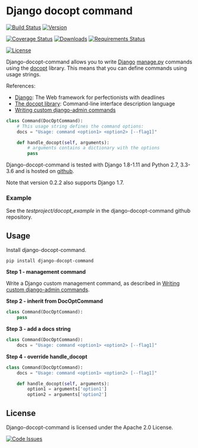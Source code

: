 # Django docopt command

[![Build Status](https://travis-ci.org/mbraak/django-docopt-command.svg?branch=master)](https://travis-ci.org/mbraak/django-docopt-command) [![Version](https://badge.fury.io/py/django-docopt-command.svg)](https://pypi.python.org/pypi/django-docopt-command/)

[![Coverage Status](https://img.shields.io/coveralls/mbraak/django-docopt-command.svg)](https://coveralls.io/r/mbraak/django-docopt-command?branch=master) [![Downloads](https://img.shields.io/pypi/dm/django-docopt-command.svg)](https://pypi.python.org/pypi/django-docopt-command/) [![Requirements Status](https://requires.io/github/mbraak/django-docopt-command/requirements.svg?branch=master)](https://requires.io/github/mbraak/django-docopt-command/requirements/?branch=master)

[![License](https://img.shields.io/pypi/l/django-docopt-command.svg)](https://pypi.python.org/pypi/django-docopt-command/)

Django-docopt-command allows you to write [Django](https://www.djangoproject.com) [manage.py](https://docs.djangoproject.com/en/dev/howto/custom-management-commands/) commands using the [docopt](http://www.docopt.org) library. This means that you can define commands using usage strings.

References:

* [Django](https://www.djangoproject.com): The Web framework for perfectionists with deadlines
* [The docopt library](http://www.docopt.org): Command-line interface description language
* [Writing custom django-admin commands](https://docs.djangoproject.com/en/dev/howto/custom-management-commands/)

```python
class Command(DocOptCommand):
	# This usage string defines the command options:
	docs = "Usage: command <option1> <option2> [--flag1]"

	def handle_docopt(self, arguments):
		# arguments contains a dictionary with the options
		pass
```

Django-docopt-command is tested with Django 1.8-1.11 and Python 2.7, 3.3-3.6 and is hosted on [github](https://github.com/mbraak/django-docopt-command).

Note that version 0.2.2 also supports Django 1.7.

### Example

See the *testproject/docopt_example* in the django-docopt-command github repository.

## Usage

Install django-docopt-command.

```
pip install django-docopt-command
```

**Step 1 - management command**

Write a Django custom management command, as described in [Writing custom django-admin commands](https://docs.djangoproject.com/en/dev/howto/custom-management-commands/).

**Step 2 - inherit from DocOptCommand**

```python
class Command(DocOptCommand):
	pass
```

**Step 3 - add a docs string**

```python
class Command(DocOptCommand):
	docs = "Usage: command <option1> <option2> [--flag1]"
```

**Step 4 - override handle_docopt**

```python
class Command(DocOptCommand):
	docs = "Usage: command <option1> <option2> [--flag1]"

	def handle_docopt(self, arguments):
		option1 = arguments['option1']
		option2 = arguments['option2']
```

## License

Django-docopt-command is licensed under the Apache 2.0 License.

[![Code Issues](https://www.quantifiedcode.com/api/v1/project/72b39407867b476fa3f0a1ac965af856/badge.svg)](https://www.quantifiedcode.com/app/project/72b39407867b476fa3f0a1ac965af856)
